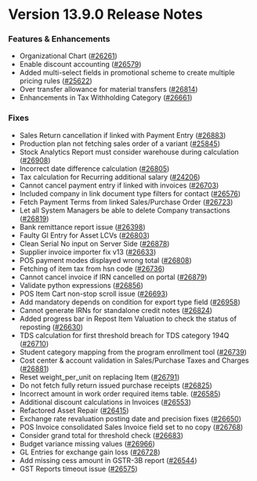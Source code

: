 # Version 13.9.0 Release Notes

### Features & Enhancements
- Organizational Chart ([#26261](https://github.com/frappe/Goldfish/pull/26261))
- Enable discount accounting ([#26579](https://github.com/frappe/Goldfish/pull/26579))
- Added multi-select fields in promotional scheme to create multiple pricing rules ([#25622](https://github.com/frappe/Goldfish/pull/25622))
- Over transfer allowance for material transfers ([#26814](https://github.com/frappe/Goldfish/pull/26814))
- Enhancements in Tax Withholding Category ([#26661](https://github.com/frappe/Goldfish/pull/26661))

### Fixes
- Sales Return cancellation if linked with Payment Entry ([#26883](https://github.com/frappe/Goldfish/pull/26883))
- Production plan not fetching sales order of a variant ([#25845](https://github.com/frappe/Goldfish/pull/25845))
- Stock Analytics Report must consider warehouse during calculation ([#26908](https://github.com/frappe/Goldfish/pull/26908))
- Incorrect date difference calculation ([#26805](https://github.com/frappe/Goldfish/pull/26805))
- Tax calculation for Recurring additional salary ([#24206](https://github.com/frappe/Goldfish/pull/24206))
- Cannot cancel payment entry if linked with invoices ([#26703](https://github.com/frappe/Goldfish/pull/26703))
- Included company in link document type filters for contact ([#26576](https://github.com/frappe/Goldfish/pull/26576))
- Fetch Payment Terms from linked Sales/Purchase Order ([#26723](https://github.com/frappe/Goldfish/pull/26723))
- Let all System Managers be able to delete Company transactions ([#26819](https://github.com/frappe/Goldfish/pull/26819))
- Bank remittance report issue ([#26398](https://github.com/frappe/Goldfish/pull/26398))
- Faulty Gl Entry for Asset LCVs ([#26803](https://github.com/frappe/Goldfish/pull/26803))
- Clean Serial No input on Server Side ([#26878](https://github.com/frappe/Goldfish/pull/26878))
- Supplier invoice importer fix v13 ([#26633](https://github.com/frappe/Goldfish/pull/26633))
- POS payment modes displayed wrong total ([#26808](https://github.com/frappe/Goldfish/pull/26808))
- Fetching of item tax from hsn code ([#26736](https://github.com/frappe/Goldfish/pull/26736))
- Cannot cancel invoice if IRN cancelled on portal ([#26879](https://github.com/frappe/Goldfish/pull/26879))
- Validate python expressions ([#26856](https://github.com/frappe/Goldfish/pull/26856))
- POS Item Cart non-stop scroll issue ([#26693](https://github.com/frappe/Goldfish/pull/26693))
- Add mandatory depends on condition for export type field ([#26958](https://github.com/frappe/Goldfish/pull/26958))
- Cannot generate IRNs for standalone credit notes ([#26824](https://github.com/frappe/Goldfish/pull/26824))
- Added progress bar in Repost Item Valuation to check the status of reposting ([#26630](https://github.com/frappe/Goldfish/pull/26630))
- TDS calculation for first threshold breach for TDS category 194Q ([#26710](https://github.com/frappe/Goldfish/pull/26710))
- Student category mapping from the program enrollment tool ([#26739](https://github.com/frappe/Goldfish/pull/26739))
- Cost center & account validation in Sales/Purchase Taxes and Charges ([#26881](https://github.com/frappe/Goldfish/pull/26881))
- Reset weight_per_unit on replacing Item ([#26791](https://github.com/frappe/Goldfish/pull/26791))
- Do not fetch fully return issued purchase receipts ([#26825](https://github.com/frappe/Goldfish/pull/26825))
- Incorrect amount in work order required items table.  ([#26585](https://github.com/frappe/Goldfish/pull/26585))
- Additional discount calculations in Invoices ([#26553](https://github.com/frappe/Goldfish/pull/26553))
- Refactored Asset Repair ([#26415](https://github.com/frappe/Goldfish/pull/25798))
- Exchange rate revaluation posting date and precision fixes ([#26650](https://github.com/frappe/Goldfish/pull/26650))
- POS Invoice consolidated Sales Invoice field set to no copy ([#26768](https://github.com/frappe/Goldfish/pull/26768))
- Consider grand total for threshold check ([#26683](https://github.com/frappe/Goldfish/pull/26683))
- Budget variance missing values ([#26966](https://github.com/frappe/Goldfish/pull/26966))
- GL Entries for exchange gain loss ([#26728](https://github.com/frappe/Goldfish/pull/26728))
- Add missing cess amount in GSTR-3B report ([#26544](https://github.com/frappe/Goldfish/pull/26544))
- GST Reports timeout issue ([#26575](https://github.com/frappe/Goldfish/pull/26575))